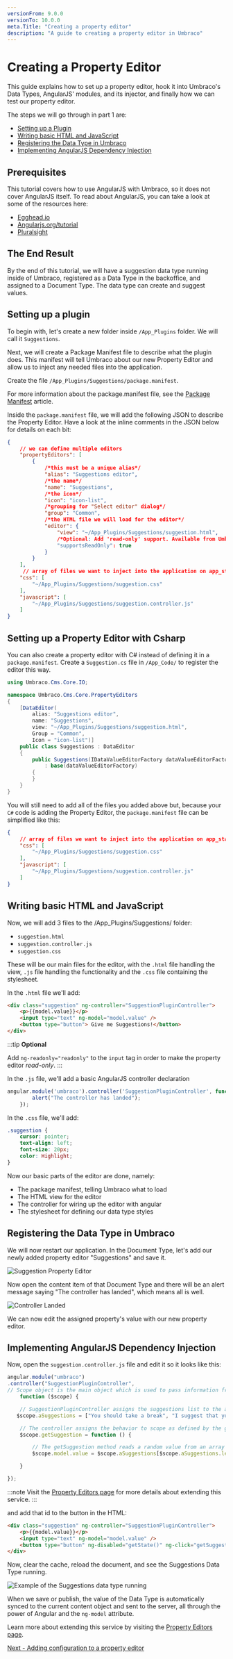 ```yaml
---
versionFrom: 9.0.0
versionTo: 10.0.0
meta.Title: "Creating a property editor"
description: "A guide to creating a property editor in Umbraco"
---
```


# Creating a Property Editor

This guide explains how to set up a property editor, hook it into Umbraco's Data Types, AngularJS' modules, and its injector, and finally how we can test our property editor.

The steps we will go through in part 1 are:

- [Setting up a Plugin](#setting-up-a-plugin)
- [Writing basic HTML and JavaScript](#writing-basic-html-and-javascript)
- [Registering the Data Type in Umbraco](#registering-the-data-type-in-umbraco)
- [Implementing AngularJS Dependency Injection](#implementing-angularjs-dependency-injection)

## Prerequisites

This tutorial covers how to use AngularJS with Umbraco, so it does not cover AngularJS itself. To read about AngularJS, you can take a look at some of the resources here:

- [Egghead.io](https://egghead.io/courses/angularjs-fundamentals)
- [Angularjs.org/tutorial](https://docs.angularjs.org/tutorial)
- [Pluralsight](https://www.pluralsight.com/paths/angular-js)

## The End Result

By the end of this tutorial, we will have a suggestion data type running inside of Umbraco, registered as a Data Type in the backoffice, and assigned to a Document Type. The data type can create and suggest values.

## Setting up a plugin

To begin with, let's create a new folder inside `/App_Plugins` folder. We will call it `Suggestions`.

Next, we will create a Package Manifest file to describe what the plugin does. This manifest will tell Umbraco about our new Property Editor and allow us to inject any needed files into the application.

Create the file `/App_Plugins/Suggestions/package.manifest`.

For more information about the package.manifest file, see the [Package Manifest](../../Extending/Property-Editors/Package-Manifest/index.md) article.

Inside the `package.manifest` file, we will add the following JSON to describe the Property Editor. Have a look at the inline comments in the JSON below for details on each bit:

```json
{
    // we can define multiple editors
    "propertyEditors": [
        {
            /*this must be a unique alias*/
            "alias": "Suggestions editor",
            /*the name*/
            "name": "Suggestions",
            /*the icon*/
            "icon": "icon-list",
            /*grouping for "Select editor" dialog*/
            "group": "Common",
            /*the HTML file we will load for the editor*/
            "editor": {
                "view": "~/App_Plugins/Suggestions/suggestion.html",
                /*Optional: Add 'read-only' support. Available from Umbraco 10.2+*/
                "supportsReadOnly": true
            }
        }
    ],
     // array of files we want to inject into the application on app_start
    "css": [
        "~/App_Plugins/Suggestions/suggestion.css"
    ],
    "javascript": [
        "~/App_Plugins/Suggestions/suggestion.controller.js"
    ]
}
```

## Setting up a Property Editor with Csharp

You can also create a property editor with C# instead of defining it in a `package.manifest`. Create a `Suggestion.cs` file in `/App_Code/` to register the editor this way.

```csharp
using Umbraco.Cms.Core.IO;

namespace Umbraco.Cms.Core.PropertyEditors
{
    [DataEditor(
        alias: "Suggestions editor",
        name: "Suggestions",
        view: "~/App_Plugins/Suggestions/suggestion.html",
        Group = "Common",
        Icon = "icon-list")]
    public class Suggestions : DataEditor
    {
        public Suggestions(IDataValueEditorFactory dataValueEditorFactory)
            : base(dataValueEditorFactory)
        {            
        }
    }
}
```

You will still need to add all of the files you added above but, because your `C#` code is adding the Property Editor, the `package.manifest` file can be simplified like this:

```json
{
    // array of files we want to inject into the application on app_start
    "css": [
        "~/App_Plugins/Suggestions/suggestion.css"
    ],
    "javascript": [
        "~/App_Plugins/Suggestions/suggestion.controller.js"
    ]
}
```

## Writing basic HTML and JavaScript

Now, we will add 3 files to the /App_Plugins/Suggestions/ folder:

- `suggestion.html`
- `suggestion.controller.js`
- `suggestion.css`

These will be our main files for the editor, with the `.html` file handling the view, `.js` file handling the functionality and the `.css` file containing the stylesheet.

In the `.html` file we'll add:

```html
<div class="suggestion" ng-controller="SuggestionPluginController">
    <p>{{model.value}}</p>
    <input type="text" ng-model="model.value" />
    <button type="button"> Give me Suggestions!</button>
</div>
```

:::tip
**Optional**

Add `ng-readonly="readonly"` to the `input` tag in order to make the property editor *read-only*.
:::

In the `.js` file, we'll add a basic AngularJS controller declaration

```javascript
angular.module('umbraco').controller('SuggestionPluginController', function () {
        alert("The controller has landed");
    });
```

In the `.css` file, we'll add:

```css
.suggestion {
    cursor: pointer;
    text-align: left;
    font-size: 20px;
    color: Highlight;
}

```

Now our basic parts of the editor are done, namely:

- The package manifest, telling Umbraco what to load
- The HTML view for the editor
- The controller for wiring up the editor with angular
- The stylesheet for defining our data type styles

## Registering the Data Type in Umbraco

We will now restart our application. In the Document Type, let's add our newly added property editor "Suggestions" and save it.

![Suggestion Property Editor](images/suggestion-property-editor.png)

Now open the content item of that Document Type and there will be an alert message saying "The controller has landed", which means all is well.

![Controller Landed](images/Controller-landed.png)

We can now edit the assigned property's value with our new property editor.

## Implementing AngularJS Dependency Injection

Now, open the `suggestion.controller.js` file and edit it so it looks like this:

```javascript
angular.module("umbraco")
.controller("SuggestionPluginController",
// Scope object is the main object which is used to pass information from the controller to the view.
    function ($scope) {

    // SuggestionPluginController assigns the suggestions list to the aSuggestions property of the scope
   $scope.aSuggestions = ["You should take a break", "I suggest that you visit the Eiffel Tower", "How about starting a book club today or this week?", "Are you hungry?"];

    // The controller assigns the behavior to scope as defined by the getSuggestion method, which is invoked when the user clicks on the 'Give me Suggestions!' button.
    $scope.getSuggestion = function () {

        // The getSuggestion method reads a random value from an array and provides a Suggestion. 
        $scope.model.value = $scope.aSuggestions[$scope.aSuggestions.length * Math.random() | 0];

    }

});
```

:::note
Visit the [Property Editors page](https://our.umbraco.com/documentation/Extending/Property-Editors/) for more details about extending this service.
:::

and add that id to the button in the HTML:

```html
<div class="suggestion" ng-controller="SuggestionPluginController">
    <p>{{model.value}}</p>
    <input type="text" ng-model="model.value" />
    <button type="button" ng-disabled="getState()" ng-click="getSuggestion()"> Give me Suggestions!</button>
</div>
```

Now, clear the cache, reload the document, and see the Suggestions Data Type running.

![Example of the Suggestions data type running](images/suggestion-editor-backoffice.png)

When we save or publish, the value of the Data Type is automatically synced to the current content object and sent to the server, all through the power of Angular and the `ng-model` attribute.

Learn more about extending this service by visiting the [Property Editors page](https://our.umbraco.com/documentation/Extending/Property-Editors/).

[Next - Adding configuration to a property editor](part-2.md)
